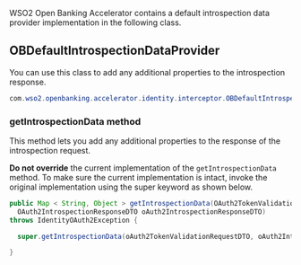 WSO2 Open Banking Accelerator contains a default introspection data provider implementation in the following class. 

## OBDefaultIntrospectionDataProvider

You can use this class to add any additional properties to the introspection response.

``` java
com.wso2.openbanking.accelerator.identity.interceptor.OBDefaultIntrospectionDataProvider
```

### getIntrospectionData method

This method lets you add any additional properties to the response of the introspection request. 

**Do not override** the current implementation of the `getIntrospectionData` method. To make sure the current implementation 
is intact, invoke the original implementation using the super keyword as shown below.

``` java
public Map < String, Object > getIntrospectionData(OAuth2TokenValidationRequestDTO oAuth2TokenValidationRequestDTO,
  OAuth2IntrospectionResponseDTO oAuth2IntrospectionResponseDTO)
throws IdentityOAuth2Exception {

  super.getIntrospectionData(oAuth2TokenValidationRequestDTO, oAuth2IntrospectionResponseDTO);

}
```
